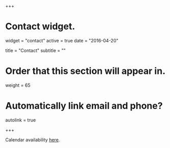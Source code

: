 +++
# Contact widget.
widget = "contact"
active = true
date = "2016-04-20"

title = "Contact"
subtitle = ""

# Order that this section will appear in.
weight = 65

# Automatically link email and phone?
autolink = true

+++

Calendar availability [here](https://outlook.office.com/bookwithme/user/46166e9840fb402eb2da40b1bc16d0e4@miami.edu?anonymous&ep=plink).